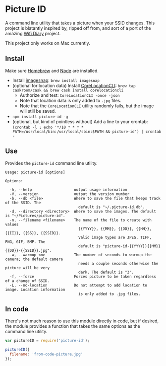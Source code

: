 # Picture ID

A command line utility that takes a picture when your SSID changes.  This project is blatantly inspired by, ripped off from, and sort of a port of the amazing [Wifi Diary](https://github.com/binx/WiFiDiary) project.

This project only works on Mac currently.

## Install

Make sure [Homebrew](http://brew.sh/) and [Node](https://nodejs.org/) are installed.

* Install [imagesnap](https://github.com/rharder/imagesnap): `brew install imagesnap`
* (optional for location data) Install [CoreLocationCLI](https://github.com/fulldecent/corelocationcli): `brew tap caskroom/cask && brew cask install corelocationcli`
    * Authorize and test: `CoreLocationCLI -once -json`
    * Note that location data is only added to `.jpg` files.
    * Note that the `CoreLocationCLI` utility randomly fails, but the image will still be saved.
* `npm install picture-id -g`
* (optional, but kind of pointless without) Add a line to your crontab: `(crontab -l ; echo '*/10 * * * * PATH=/usr/local/bin:/usr/local/sbin:$PATH && picture-id') | crontab -`

## Use

Provides the `picture-id` command line utility.

```
Usage: picture-id [options]

Options:

  -h, --help                   output usage information
  -V, --version                output the version number
  -b, --db <file>              Where to save the file that keeps track of the SSID. The
                                 default is "~/.picture-id.db".
  -d, --directory <directory>  Where to save the images. The default is "~/Pictures/picture-id".
  -n, --filename <filename>    The name of the file to create with values
                                 {{YYYY}}, {{MM}}, {{DD}}, {{HH}}, {{II}}, {{SS}}, {{SSID}}.
                                 Valid image types are JPEG, TIFF, PNG, GIF, BMP. The
                                 default is "picture-id-{{YYYY}}{{MM}}{{DD}}-{{SSID}}.jpg".
  -w, --warmup <n>             The number of seconds to warmup the camera; the default camera
                                 needs a couple seconds otherwise the picture will be very
                                 dark. The default is "3".
  -f, --force                  Forces picture to be taken regardless of a change of SSID.
  -L, --no-location            Do not attempt to add location to image. Location information
                                 is only added to .jpg files.
```

## In code

There's not much reason to use this module directly in code, but if desired, the module provides a function that takes the same options as the command line utility.

```js
var pictureID = require('picture-id');

pictureID({
  filename: 'from-code-picture.jpg'
});
```
